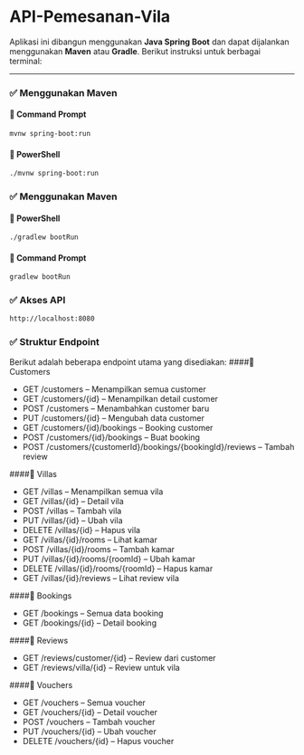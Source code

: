 # API-Pemesanan-Vila

Aplikasi ini dibangun menggunakan **Java Spring Boot** dan dapat dijalankan menggunakan **Maven** atau **Gradle**. Berikut instruksi untuk berbagai terminal:

---

### ✅ Menggunakan Maven

#### 🔹 Command Prompt
```bash
mvnw spring-boot:run
```
#### 🔹 PowerShell
```bash
./mvnw spring-boot:run
```
### ✅ Menggunakan Maven

#### 🔹 PowerShell
```bash
./gradlew bootRun
```
#### 🔹 Command Prompt
```bash
gradlew bootRun
```

### ✅ Akses API
```bash
http://localhost:8080
```

### ✅ Struktur Endpoint
Berikut adalah beberapa endpoint utama yang disediakan:
####🔹 Customers
- GET /customers – Menampilkan semua customer
- GET /customers/{id} – Menampilkan detail customer
- POST /customers – Menambahkan customer baru
- PUT /customers/{id} – Mengubah data customer
- GET /customers/{id}/bookings – Booking customer
- POST /customers/{id}/bookings – Buat booking
- POST /customers/{customerId}/bookings/{bookingId}/reviews – Tambah review

####🔹 Villas
- GET /villas – Menampilkan semua vila
- GET /villas/{id} – Detail vila
- POST /villas – Tambah vila
- PUT /villas/{id} – Ubah vila
- DELETE /villas/{id} – Hapus vila
- GET /villas/{id}/rooms – Lihat kamar
- POST /villas/{id}/rooms – Tambah kamar
- PUT /villas/{id}/rooms/{roomId} – Ubah kamar
- DELETE /villas/{id}/rooms/{roomId} – Hapus kamar
- GET /villas/{id}/reviews – Lihat review vila

####🔹 Bookings
- GET /bookings – Semua data booking
- GET /bookings/{id} – Detail booking

####🔹 Reviews
- GET /reviews/customer/{id} – Review dari customer
- GET /reviews/villa/{id} – Review untuk vila

####🔹 Vouchers
- GET /vouchers – Semua voucher
- GET /vouchers/{id} – Detail voucher
- POST /vouchers – Tambah voucher
- PUT /vouchers/{id} – Ubah voucher
- DELETE /vouchers/{id} – Hapus voucher
